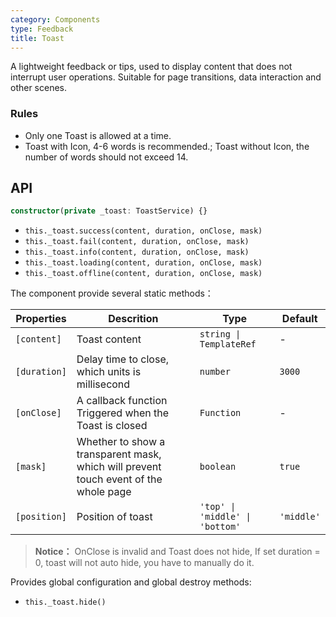 ```yaml
---
category: Components
type: Feedback
title: Toast
---
```



A lightweight feedback or tips, used to display content that does not interrupt user operations. Suitable for page transitions, data interaction and other scenes.


### Rules
- Only one Toast is allowed at a time.
- Toast with Icon, 4-6 words is recommended.; Toast without Icon, the number of words should not exceed 14.


## API

```ts
constructor(private _toast: ToastService) {}
```
- `this._toast.success(content, duration, onClose, mask)`
- `this._toast.fail(content, duration, onClose, mask)`
- `this._toast.info(content, duration, onClose, mask)`
- `this._toast.loading(content, duration, onClose, mask)`
- `this._toast.offline(content, duration, onClose, mask)`

The component provide several static methods：

Properties | Descrition | Type | Default
-----------|------------|------|--------
| `[content]` | Toast content | `string \| TemplateRef` | - |
| `[duration]` | Delay time to close, which units is millisecond | `number` | `3000` |
| `[onClose]` | A callback function Triggered when the Toast is closed | `Function` | - |
| `[mask]` | Whether to show a transparent mask, which will prevent touch event of the whole page | `boolean` | `true` |
| `[position]` | Position of toast | `'top' \| 'middle' \| 'bottom'` | `'middle'` |

> **Notice：** OnClose is invalid and Toast does not hide, If set duration = 0, toast will not auto hide, you have to manually do it.

Provides global configuration and global destroy methods:

- `this._toast.hide()`
